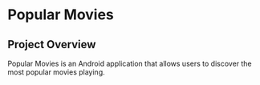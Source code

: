 # Popular Movies

## Project Overview

Popular Movies is an Android application that allows users to discover the most popular movies
playing.